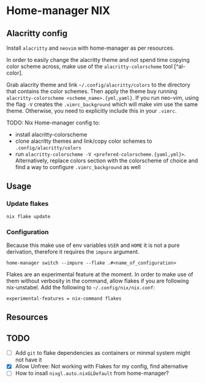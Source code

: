 # Home-manager NIX

## Alacritty config

Install `alacritty` and `neovim` with home-manager as per resources. 

In order to easily change the alacritty theme and not spend time copying color scheme across, make use of the `alacritty-colorscheme` tool [^al-color].

Grab alacrity theme and link `~/.config/alacritty/colors` to the directory that contains the color schemes.
Then apply the theme buy running `alacritty-colorscheme <scheme_name>.{yml,yaml}`. If you run neo-vim, using the flag `-V` creates the `.vimrc_background` which will make vim use the same theme. Otherwise, you need to explicitly include this in your `.vimrc`.

TODO: Nix Home-manager config to:
- install alacritty-colorscheme
- clone alacritty themes and link/copy color schemes to `.config/alacritty/colors`
- run `alacritty-colorscheme -V <prefered-colorscheme.{yaml,yml}>`. Alternatively, replace colors section with the colorscheme of choice and find a way to configure `.vimrc_background` as well

## Usage

### Update flakes

```
nix flake update
```

### Configuration

Because this make use of env variables `USER` and `HOME` it is not a pure derivation, therefore it requires the `impure` argument.

```
home-manager switch --impure --flake .#<name_of_configuration>
```

Flakes are an experimental feature at the moment. In order to make use of them without verbosity in the command, allow flakes if you are following nix-unstabel. Add the following to `~/.config/nix/nix.conf`:

```
experimental-features = nix-command flakes
```

## Resources
[al-color]: https://github.com/toggle-corp/alacritty-colorscheme

## TODO

- [ ] Add `git` to flake dependencies as containers or minmal system might not have it
- [x] Allow Unfree: Not working with Flakes for my config, find alternative
- [ ] How to insall `nixgl.auto.nixGLDefault` from home-manager?
